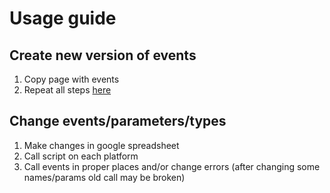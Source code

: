 # Usage guide

## Create new version of events

1. Copy page with events
2. Repeat all steps [here](#Change-events/parameters/types)

## Change events/parameters/types

1. Make changes in google spreadsheet
2. Call script on each platform
3. Call events in proper places and/or change errors (after changing some names/params old call may be broken)
